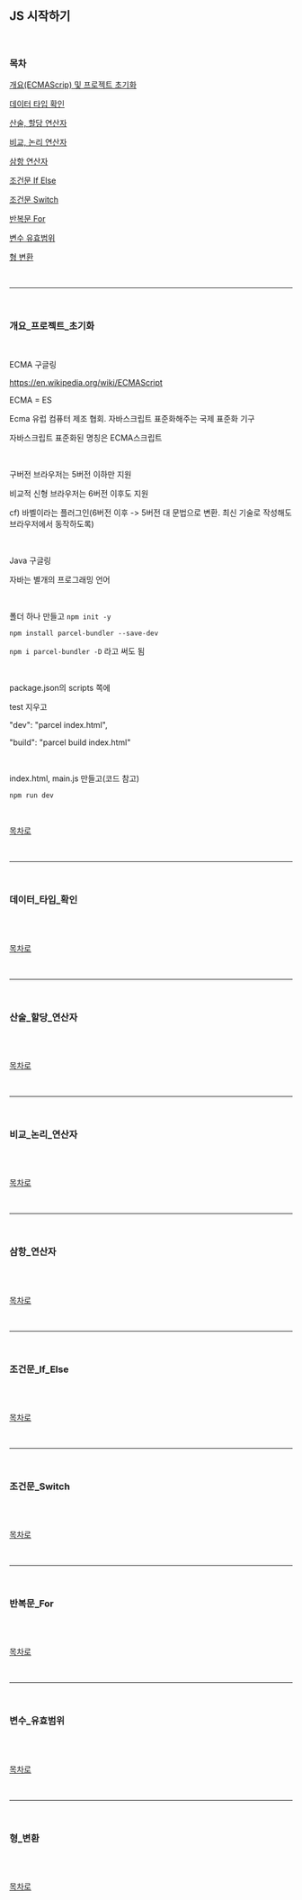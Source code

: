 ## JS 시작하기

<br />

### 목차

[개요(ECMAScrip) 및 프로젝트 초기화](#개요_프로젝트_초기화)

[데이터 타입 확인](#데이터_타입_확인)

[산술, 할당 연산자](#산술_할당_연산자)

[비교, 논리 연산자](#비교_논리_연산자)

[삼항 연산자](#삼항_연산자)

[조건문 If Else](#조건문_If_Else)

[조건문 Switch](#조건문_Switch)

[반복문 For](#반복문_For)

[변수 유효범위](#변수_유효범위)

[형 변환](#형_변환)

<br />

---

<br />

### 개요_프로젝트_초기화

<br />

ECMA 구글링

https://en.wikipedia.org/wiki/ECMAScript

ECMA = ES

Ecma 유럽 컴퓨터 제조 협회. 자바스크립트 표준화해주는 국제 표준화 기구

자바스크립트 표준화된 명칭은 ECMA스크립트

<br />

구버전 브라우저는 5버전 이하만 지원

비교적 신형 브라우저는 6버전 이후도 지원

cf) 바벨이라는 플러그인(6버전 이후 -> 5버전 대 문법으로 변환. 최신 기술로 작성해도 브라우저에서 동작하도록) 

<br />

Java 구글링

자바는 별개의 프로그래밍 언어

<br />

폴더 하나 만들고 `npm init -y`

`npm install parcel-bundler --save-dev`

`npm i parcel-bundler -D` 라고 써도 됨

<br />

package.json의 scripts 쪽에

test 지우고

"dev": "parcel index.html",

"build": "parcel build index.html"

<br />

index.html, main.js 만들고(코드 참고)

`npm run dev`

<br />

[목차로](#목차)

<br />

---

<br />

### 데이터_타입_확인

<br />



<br />

[목차로](#목차)

<br />

---

<br />

### 산술_할당_연산자

<br />



<br />

[목차로](#목차)

<br />

---

<br />

### 비교_논리_연산자

<br />



<br />

[목차로](#목차)

<br />

---

<br />

### 삼항_연산자

<br />



<br />

[목차로](#목차)

<br />

---

<br />

### 조건문_If_Else

<br />



<br />

[목차로](#목차)

<br />

---

<br />

### 조건문_Switch

<br />



<br />

[목차로](#목차)

<br />

---

<br />

### 반복문_For

<br />



<br />

[목차로](#목차)

<br />

---

<br />

### 변수_유효범위

<br />



<br />

[목차로](#목차)

<br />

---

<br />

### 형_변환

<br />



<br />

[목차로](#목차)

<br />